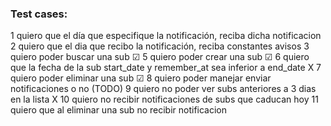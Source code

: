 ### Test cases:
1 quiero que el día que especifique la notificación, reciba dicha notificacion
2 quiero que el dia que recibo la notificación, reciba constantes avisos
3 quiero poder buscar una sub ☑
5 quiero poder crear una sub ☑
6 quiero que la fecha de la sub start_date y remember_at sea inferior a end_date X
7 quiero poder eliminar una sub ☑
8 quiero poder manejar enviar notificaciones o no (TODO)
9 quiero no poder ver subs anteriores a 3 dias en la lista X
10 quiero no recibir notificaciones de subs que caducan hoy
11 quiero que al eliminar una sub no recibir notificacion
